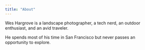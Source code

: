```yaml
---
title: "About"
---
```


Wes Hargrove is a landscape photographer, a tech nerd, an outdoor enthusiast, and an avid traveler.

He spends most of his time in San Francisco but never passes an opportunity to explore.
